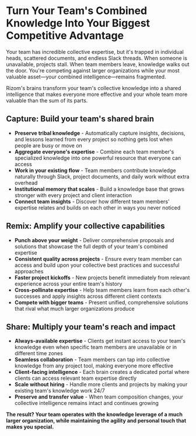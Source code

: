 # Turn Your Team's Combined Knowledge Into Your Biggest Competitive Advantage

Your team has incredible collective expertise, but it's trapped in individual heads, scattered documents, and endless Slack threads. When someone is unavailable, projects stall. When team members leave, knowledge walks out the door. You're competing against larger organizations while your most valuable asset—your combined intelligence—remains fragmented.

Rizom's brains transform your team's collective knowledge into a shared intelligence that makes everyone more effective and your whole team more valuable than the sum of its parts.

## Capture: Build your team's shared brain

- **Preserve tribal knowledge** - Automatically capture insights, decisions, and lessons learned from every project so nothing gets lost when people are busy or move on
- **Aggregate everyone's expertise** - Combine each team member's specialized knowledge into one powerful resource that everyone can access
- **Work in your existing flow** - Team members contribute knowledge naturally through Slack, project documents, and daily work without extra overhead
- **Institutional memory that scales** - Build a knowledge base that grows stronger with every project and client interaction
- **Connect team insights** - Discover how different team members' expertise relates and builds on each other in ways you never noticed

## Remix: Amplify your collective capabilities

- **Punch above your weight** - Deliver comprehensive proposals and solutions that showcase the full depth of your team's combined expertise
- **Consistent quality across projects** - Ensure every team member can access and build upon your collective best practices and successful approaches
- **Faster project kickoffs** - New projects benefit immediately from relevant experience across your entire team's history
- **Cross-pollinate expertise** - Help team members learn from each other's successes and apply insights across different client contexts
- **Compete with bigger teams** - Present unified, comprehensive solutions that rival what much larger organizations produce

## Share: Multiply your team's reach and impact

- **Always-available expertise** - Clients get instant access to your team's knowledge even when specific team members are unavailable or in different time zones
- **Seamless collaboration** - Team members can tap into collective knowledge from any project tool, making everyone more effective
- **Client-facing intelligence** - Each brain creates a dedicated portal where clients can access relevant team expertise directly
- **Scale without hiring** - Handle more clients and projects by making your existing team's knowledge work 24/7
- **Preserve and transfer value** - When team composition changes, your collective intelligence remains intact and continues growing

**The result? Your team operates with the knowledge leverage of a much larger organization, while maintaining the agility and personal touch that makes you special.**